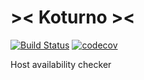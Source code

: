 # >< Koturno ><
[![Build Status](https://travis-ci.org/sacull/koturno.svg?branch=master)](https://travis-ci.org/sacull/koturno) 
[![codecov](https://codecov.io/gh/sacull/koturno/branch/master/graph/badge.svg)](https://codecov.io/gh/sacull/koturno)

Host availability checker
